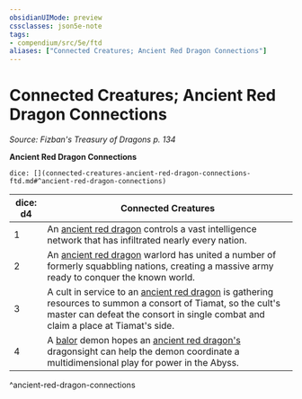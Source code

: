 ```yaml
---
obsidianUIMode: preview
cssclasses: json5e-note
tags:
- compendium/src/5e/ftd
aliases: ["Connected Creatures; Ancient Red Dragon Connections"]
---
```

# Connected Creatures; Ancient Red Dragon Connections
*Source: Fizban's Treasury of Dragons p. 134* 

**Ancient Red Dragon Connections**

`dice: [](connected-creatures-ancient-red-dragon-connections-ftd.md#^ancient-red-dragon-connections)`

| dice: d4 | Connected Creatures |
|----------|---------------------|
| 1 | An [ancient red dragon](2-Mechanics/CLI/bestiary/dragon/ancient-red-dragon.md) controls a vast intelligence network that has infiltrated nearly every nation. |
| 2 | An [ancient red dragon](2-Mechanics/CLI/bestiary/dragon/ancient-red-dragon.md) warlord has united a number of formerly squabbling nations, creating a massive army ready to conquer the known world. |
| 3 | A cult in service to an [ancient red dragon](2-Mechanics/CLI/bestiary/dragon/ancient-red-dragon.md) is gathering resources to summon a consort of Tiamat, so the cult's master can defeat the consort in single combat and claim a place at Tiamat's side. |
| 4 | A [balor](2-Mechanics/CLI/bestiary/fiend/balor.md) demon hopes an [ancient red dragon's](2-Mechanics/CLI/bestiary/dragon/ancient-red-dragon.md) dragonsight can help the demon coordinate a multidimensional play for power in the Abyss. |
^ancient-red-dragon-connections